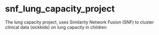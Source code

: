 # snf_lung_capacity_project
The lung capacity project, uses Similarity Network Fusion (SNF) to cluster clinical data (sickkids) on lung capacity in children
